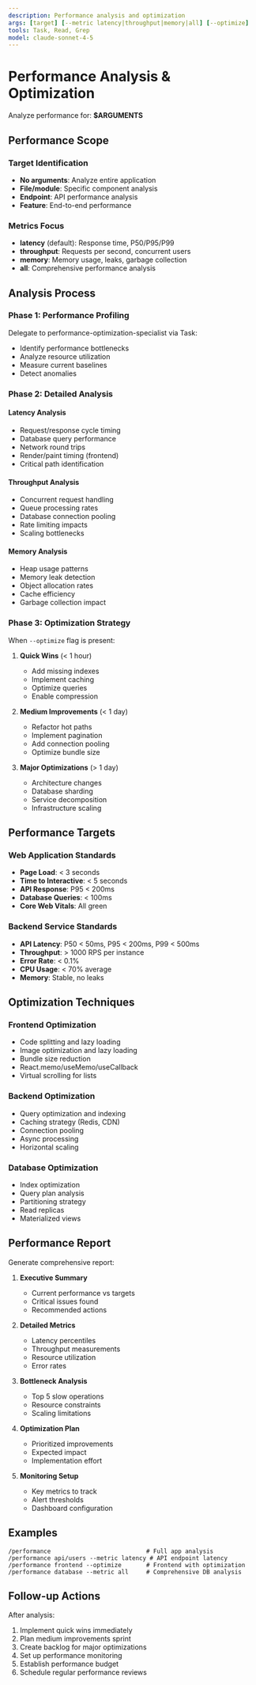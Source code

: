 ```yaml
---
description: Performance analysis and optimization
args: [target] [--metric latency|throughput|memory|all] [--optimize]
tools: Task, Read, Grep
model: claude-sonnet-4-5
---
```


# Performance Analysis & Optimization

Analyze performance for: **$ARGUMENTS**

## Performance Scope

### Target Identification
- **No arguments**: Analyze entire application
- **File/module**: Specific component analysis
- **Endpoint**: API performance analysis
- **Feature**: End-to-end performance

### Metrics Focus
- **latency** (default): Response time, P50/P95/P99
- **throughput**: Requests per second, concurrent users
- **memory**: Memory usage, leaks, garbage collection
- **all**: Comprehensive performance analysis

## Analysis Process

### Phase 1: Performance Profiling
Delegate to performance-optimization-specialist via Task:
- Identify performance bottlenecks
- Analyze resource utilization
- Measure current baselines
- Detect anomalies

### Phase 2: Detailed Analysis

#### Latency Analysis
- Request/response cycle timing
- Database query performance
- Network round trips
- Render/paint timing (frontend)
- Critical path identification

#### Throughput Analysis
- Concurrent request handling
- Queue processing rates
- Database connection pooling
- Rate limiting impacts
- Scaling bottlenecks

#### Memory Analysis
- Heap usage patterns
- Memory leak detection
- Object allocation rates
- Cache efficiency
- Garbage collection impact

### Phase 3: Optimization Strategy

When `--optimize` flag is present:
1. **Quick Wins** (< 1 hour)
   - Add missing indexes
   - Implement caching
   - Optimize queries
   - Enable compression

2. **Medium Improvements** (< 1 day)
   - Refactor hot paths
   - Implement pagination
   - Add connection pooling
   - Optimize bundle size

3. **Major Optimizations** (> 1 day)
   - Architecture changes
   - Database sharding
   - Service decomposition
   - Infrastructure scaling

## Performance Targets

### Web Application Standards
- **Page Load**: < 3 seconds
- **Time to Interactive**: < 5 seconds
- **API Response**: P95 < 200ms
- **Database Queries**: < 100ms
- **Core Web Vitals**: All green

### Backend Service Standards
- **API Latency**: P50 < 50ms, P95 < 200ms, P99 < 500ms
- **Throughput**: > 1000 RPS per instance
- **Error Rate**: < 0.1%
- **CPU Usage**: < 70% average
- **Memory**: Stable, no leaks

## Optimization Techniques

### Frontend Optimization
- Code splitting and lazy loading
- Image optimization and lazy loading
- Bundle size reduction
- React.memo/useMemo/useCallback
- Virtual scrolling for lists

### Backend Optimization
- Query optimization and indexing
- Caching strategy (Redis, CDN)
- Connection pooling
- Async processing
- Horizontal scaling

### Database Optimization
- Index optimization
- Query plan analysis
- Partitioning strategy
- Read replicas
- Materialized views

## Performance Report

Generate comprehensive report:
1. **Executive Summary**
   - Current performance vs targets
   - Critical issues found
   - Recommended actions

2. **Detailed Metrics**
   - Latency percentiles
   - Throughput measurements
   - Resource utilization
   - Error rates

3. **Bottleneck Analysis**
   - Top 5 slow operations
   - Resource constraints
   - Scaling limitations

4. **Optimization Plan**
   - Prioritized improvements
   - Expected impact
   - Implementation effort

5. **Monitoring Setup**
   - Key metrics to track
   - Alert thresholds
   - Dashboard configuration

## Examples

```
/performance                           # Full app analysis
/performance api/users --metric latency # API endpoint latency
/performance frontend --optimize       # Frontend with optimization
/performance database --metric all     # Comprehensive DB analysis
```

## Follow-up Actions

After analysis:
1. Implement quick wins immediately
2. Plan medium improvements sprint
3. Create backlog for major optimizations
4. Set up performance monitoring
5. Establish performance budget
6. Schedule regular performance reviews
